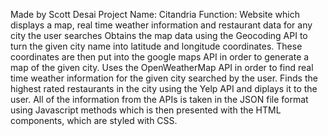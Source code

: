 Made by Scott Desai 
Project Name: Citandria
Function: Website which displays a map, real time weather information and restaurant data for any city the user searches
Obtains the map data using the Geocoding API to turn the given city name into latitude and longitude coordinates.
These coordinates are then put into the google maps API in order to generate a map of the given city.
Uses the OpenWeatherMap API in order to find real time weather information for the given city searched by the user.
Finds the highest rated restaurants in the city using the Yelp API and diplays it to the user.
All of the information from the APIs is taken in the JSON file format using Javascript methods which is then presented with the HTML components, which are styled with CSS.

